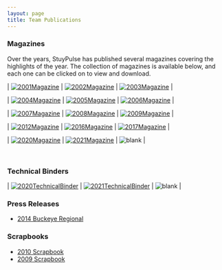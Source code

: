 ```yaml
---
layout: page
title: Team Publications
---
```


### Magazines
Over the years, StuyPulse has published several magazines covering the highlights of the year. The collection of magazines is available below, and each one can be clicked on to view and download.

<style>td {padding:15px;}</style>

| [![2001Magazine](https://stuypulse.nyc3.cdn.digitaloceanspaces.com/site/img/publications/2001Magazine.png)](/downloads/teamdocs/magazines/01mag.pdf) | [![2002Magazine](https://stuypulse.nyc3.cdn.digitaloceanspaces.com/site/img/publications/2002Magazine.png)](/downloads/teamdocs/magazines/02mag.pdf) | [![2003Magazine](https://stuypulse.nyc3.cdn.digitaloceanspaces.com/site/img/publications/2003Magazine.png)](/downloads/teamdocs/magazines/03mag.pdf) |  

| [![2004Magazine](https://stuypulse.nyc3.cdn.digitaloceanspaces.com/site/img/publications/2004Magazine.png)](/downloads/teamdocs/magazines/04mag.pdf) | [![2005Magazine](https://stuypulse.nyc3.cdn.digitaloceanspaces.com/site/img/publications/2005Magazine.png)](/downloads/teamdocs/magazines/05mag.pdf) | [![2006Magazine](https://stuypulse.nyc3.cdn.digitaloceanspaces.com/site/img/publications/2006Magazine.png)](/downloads/teamdocs/magazines/06mag.pdf) |

| [![2007Magazine](https://stuypulse.nyc3.cdn.digitaloceanspaces.com/site/img/publications/2007Magazine.png)](/downloads/teamdocs/magazines/07mag.pdf) | [![2008Magazine](https://stuypulse.nyc3.cdn.digitaloceanspaces.com/site/img/publications/2008Magazine.png)](/downloads/teamdocs/magazines/08mag.pdf) | [![2009Magazine](https://stuypulse.nyc3.cdn.digitaloceanspaces.com/site/img/publications/2009Magazine.png)](/downloads/teamdocs/magazines/09mag.pdf) |

| [![2012Magazine](https://stuypulse.nyc3.cdn.digitaloceanspaces.com/site/img/publications/2012Magazine.png)](/downloads/teamdocs/magazines/2012Magazine.pdf) | [![2016Magazine](https://stuypulse.nyc3.cdn.digitaloceanspaces.com/site/img/publications/2016Magazine.png)](/downloads/teamdocs/magazines/2016Magazine.pdf) | [![2017Magazine](https://stuypulse.nyc3.cdn.digitaloceanspaces.com/site/img/publications/2017Magazine.png)](/downloads/teamdocs/magazines/2017Magazine.pdf) |

| [![2020Magazine](https://stuypulse.nyc3.cdn.digitaloceanspaces.com/site/img/publications/2020Magazine.png)](https://stuypulse.nyc3.cdn.digitaloceanspaces.com/site/pdf/2020%20Magazine.pdf) | [![2021Magazine](https://stuypulse.nyc3.cdn.digitaloceanspaces.com/site/img/publications/2021Magazine.png)](https://stuypulse.nyc3.cdn.digitaloceanspaces.com/site/pdf/2021%20Magazine.pdf) | ![blank](https://stuypulse.nyc3.cdn.digitaloceanspaces.com/site/img/publications/blank.png) |

<br/>

### Technical Binders

| [![2020TechnicalBinder](https://stuypulse.nyc3.cdn.digitaloceanspaces.com/site/img/publications/2020TechnicalBinder.png)](https://stuypulse.nyc3.cdn.digitaloceanspaces.com/site/pdf/Technical%20Binder%202020.pdf) | [![2021TechnicalBinder](https://stuypulse.nyc3.cdn.digitaloceanspaces.com/site/img/publications/2021TechnicalBinder.png)](https://stuypulse.nyc3.cdn.digitaloceanspaces.com/site/pdf/Technical%20Binder%202021.pdf) | ![blank](https://stuypulse.nyc3.cdn.digitaloceanspaces.com/site/img/publications/blank.png) |

### Press Releases
- [2014 Buckeye Regional](/downloads/teamdocs/pressreleases/OhioBuckeyeRegionalPressRelease.pdf)

### Scrapbooks
- [2010 Scrapbook](/downloads/teamdocs/scrapbooks/10scrapbook.pdf)
- [2009 Scrapbook](/downloads/teamdocs/scrapbooks/09scrapbook.pdf)